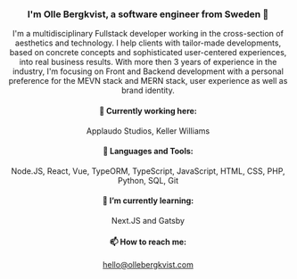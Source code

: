 <div align="center">
  
  ### I'm Olle Bergkvist, a software engineer from Sweden 👋

  I'm a multidisciplinary Fullstack developer working in the cross-section of aesthetics and technology. I help clients with tailor-made developments, based on concrete concepts and sophisticated user-centered experiences, into real business results. With more then 3 years of experience in the industry, I'm focusing on Front and Backend development with a personal preference for the MEVN stack and MERN stack, user experience as well as brand identity.

  #### 🔭 Currently working here:
  Applaudo Studios, Keller Williams

  #### :rocket: Languages and Tools:
  Node.JS, React, Vue, TypeORM, TypeScript, JavaScript, HTML, CSS, PHP, Python, SQL, Git

  #### 🌱 I’m currently learning:
  Next.JS and Gatsby

  #### 📫  How to reach me: 
  hello@ollebergkvist.com

</div>

<!--
**ollebergkvist/ollebergkvist** is a ✨ _special_ ✨ repository because its `README.md` (this file) appears on your GitHub profile.

Here are some ideas to get you started:

- 🔭 I’m currently working on ...
- 🌱 I’m currently learning ...
- 👯 I’m looking to collaborate on ...
- 🤔 I’m looking for help with ...
- 💬 Ask me about ...
- 📫 How to reach me: ...
- 😄 Pronouns: ...
- ⚡ Fun fact: ...
-->
